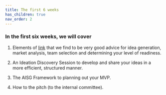 ```yaml
---
title: The first 6 weeks
has_children: true
nav_order: 2
---
```


### In the first six weeks, we will cover

1. Elements of [link](https://www.youtube.com/playlist?list=PL11qn6zM2Y3bMZdChxEqHKaCaKUjwItGL "Y Combinator's Stanford CS183b: How to Start a Startup lecture series") that we find to be very good advice for idea generation, market analysis, team selection and determining your level of readiness.

2. An Ideation Discovery Session to develop and share your ideas in a more efficient, structured manner.

3. The AISG Framework to planning out your MVP.

4. How to the pitch (to the internal committee).

